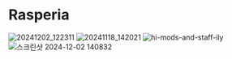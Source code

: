 # Rasperia

![20241202_122311](https://github.com/user-attachments/assets/80e6f0ea-718b-474d-a984-c702014db4f6)
![20241118_142021](https://github.com/user-attachments/assets/7feead52-4d51-4f01-860f-4fb75b280a85)
![hi-mods-and-staff-ily](https://github.com/user-attachments/assets/b3601a77-1cbd-4709-bed0-573d0c446cda)
![스크린샷 2024-12-02 140832](https://github.com/user-attachments/assets/8ca40232-f77b-46b1-977a-2964428adb50)
